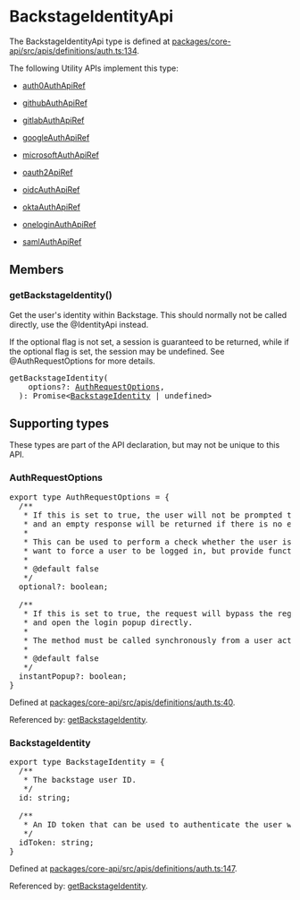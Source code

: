 # BackstageIdentityApi

The BackstageIdentityApi type is defined at
[packages/core-api/src/apis/definitions/auth.ts:134](https://github.com/backstage/backstage/blob/a4dbd8353cfa4d4d4334473e2c33afcda64e130d/packages/core-api/src/apis/definitions/auth.ts#L134).

The following Utility APIs implement this type:

- [auth0AuthApiRef](./README.md#auth0auth)

- [githubAuthApiRef](./README.md#githubauth)

- [gitlabAuthApiRef](./README.md#gitlabauth)

- [googleAuthApiRef](./README.md#googleauth)

- [microsoftAuthApiRef](./README.md#microsoftauth)

- [oauth2ApiRef](./README.md#oauth2)

- [oidcAuthApiRef](./README.md#oidcauth)

- [oktaAuthApiRef](./README.md#oktaauth)

- [oneloginAuthApiRef](./README.md#oneloginauth)

- [samlAuthApiRef](./README.md#samlauth)

## Members

### getBackstageIdentity()

Get the user's identity within Backstage. This should normally not be called
directly, use the @IdentityApi instead.

If the optional flag is not set, a session is guaranteed to be returned, while
if the optional flag is set, the session may be undefined. See
@AuthRequestOptions for more details.

<pre>
getBackstageIdentity(
    options?: <a href="#authrequestoptions">AuthRequestOptions</a>,
  ): Promise&lt;<a href="#backstageidentity">BackstageIdentity</a> | undefined&gt;
</pre>

## Supporting types

These types are part of the API declaration, but may not be unique to this API.

### AuthRequestOptions

<pre>
export type AuthRequestOptions = {
  /**
   * If this is set to true, the user will not be prompted to log in,
   * and an empty response will be returned if there is no existing session.
   *
   * This can be used to perform a check whether the user is logged in, or if you don't
   * want to force a user to be logged in, but provide functionality if they already are.
   *
   * @default false
   */
  optional?: boolean;

  /**
   * If this is set to true, the request will bypass the regular oauth login modal
   * and open the login popup directly.
   *
   * The method must be called synchronously from a user action for this to work in all browsers.
   *
   * @default false
   */
  instantPopup?: boolean;
}
</pre>

Defined at
[packages/core-api/src/apis/definitions/auth.ts:40](https://github.com/backstage/backstage/blob/a4dbd8353cfa4d4d4334473e2c33afcda64e130d/packages/core-api/src/apis/definitions/auth.ts#L40).

Referenced by: [getBackstageIdentity](#getbackstageidentity).

### BackstageIdentity

<pre>
export type BackstageIdentity = {
  /**
   * The backstage user ID.
   */
  id: string;

  /**
   * An ID token that can be used to authenticate the user within Backstage.
   */
  idToken: string;
}
</pre>

Defined at
[packages/core-api/src/apis/definitions/auth.ts:147](https://github.com/backstage/backstage/blob/a4dbd8353cfa4d4d4334473e2c33afcda64e130d/packages/core-api/src/apis/definitions/auth.ts#L147).

Referenced by: [getBackstageIdentity](#getbackstageidentity).

